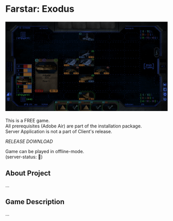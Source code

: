 # Farstar: Exodus  
  
  ![preview1](images/fs1.png)  
  
This is a FREE game.  
All prerequisites (Adobe Air) are part of the installation package.  
Server Application is not a part of Client's release.  
  
_RELEASE DOWNLOAD_  
  
Game can be played in offline-mode.  
(server-status: :red_circle:)  
  
## About Project  
  
...  
  
## Game Description  
  
...  
  
